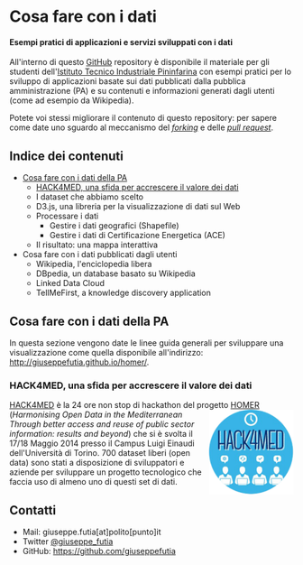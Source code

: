 # Cosa fare con i dati

#### Esempi pratici di applicazioni e servizi sviluppati con i dati

All'interno di questo [GitHub](https://github.com/) repository è disponibile il materiale per gli studenti dell'[Istituto Tecnico Industriale Pininfarina](http://www.itispininfarina.it/) con esempi pratici per lo sviluppo di applicazioni basate sui dati pubblicati dalla pubblica amministrazione (PA) e su contenuti e informazioni generati dagli utenti (come ad esempio da Wikipedia).

Potete voi stessi migliorare il contenuto di questo repository: per sapere come date uno sguardo al meccanismo del [*forking*](https://help.github.com/articles/fork-a-repo/) e delle [*pull request*](https://help.github.com/articles/fork-a-repo/).

## Indice dei contenuti
* [Cosa fare con i dati della PA](https://github.com/giuseppefutia/itis-pininfarina#cosa-fare-con-i-dati-della-pa)
  * [HACK4MED, una sfida per accrescere il valore dei dati](https://github.com/giuseppefutia/itis-pininfarina/#hack4med-una-sfida-per-accrescere-il-valore-dei-dati)
  * I dataset che abbiamo scelto
  * D3.js, una libreria per la visualizzazione di dati sul Web
  * Processare i dati
    * Gestire i dati geografici (Shapefile) 
    * Gestire i dati di Certificazione Energetica (ACE)
  * Il risultato: una mappa interattiva
* Cosa fare con i dati pubblicati dagli utenti
  * Wikipedia, l'enciclopedia libera 
  * DBpedia, un database basato su Wikipedia
  * Linked Data Cloud
  * TellMeFirst, a knowledge discovery application
 
## Cosa fare con i dati della PA
In questa sezione vengono date le linee guida generali per sviluppare una visualizzazione come quella disponibile all'indirizzo: http://giuseppefutia.github.io/homer/.

### HACK4MED, una sfida per accrescere il valore dei dati
[HACK4MED](http://www.hackunito.it/hack4med/) è la 24 ore non stop di hackathon del progetto
<img src="https://raw.githubusercontent.com/giuseppefutia/itis-pininfarina/master/images/hack4med.png" align="right" width=150>[HOMER](http://homerproject.eu/) (*Harmonising Open Data in the Mediterranean Through better access and reuse of public sector information: results and beyond*) che si è svolta il 17/18 Maggio 2014 presso il Campus Luigi Einaudi dell'Università di Torino. 700 dataset liberi (open data) sono stati a disposizione di sviluppatori e aziende per sviluppare un progetto tecnologico che faccia uso di almeno uno di questi set di dati. 

## Contatti
* Mail: giuseppe.futia[at]polito[punto]it
* Twitter [@giuseppe_futia](https://twitter.com/giuseppe_futia)
* GitHub: https://github.com/giuseppefutia
